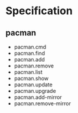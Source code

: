 # Specification

## pacman

* pacman.cmd
* pacman.find
* pacman.add
* pacman.remove
* pacman.list
* pacman.show
* pacman.update
* pacman.upgrade
* pacman.add-mirror
* pacman.remove-mirror
